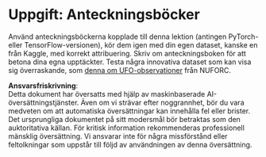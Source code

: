 # Uppgift: Anteckningsböcker

Använd anteckningsböckerna kopplade till denna lektion (antingen PyTorch- eller TensorFlow-versionen), kör dem igen med din egen dataset, kanske en från Kaggle, med korrekt attribuering. Skriv om anteckningsboken för att betona dina egna upptäckter. Testa några innovativa dataset som kan visa sig överraskande, som [denna om UFO-observationer](https://www.kaggle.com/datasets/NUFORC/ufo-sightings) från NUFORC.

**Ansvarsfriskrivning**:  
Detta dokument har översatts med hjälp av maskinbaserade AI-översättningstjänster. Även om vi strävar efter noggrannhet, bör du vara medveten om att automatiska översättningar kan innehålla fel eller brister. Det ursprungliga dokumentet på sitt modersmål bör betraktas som den auktoritativa källan. För kritisk information rekommenderas professionell mänsklig översättning. Vi ansvarar inte för några missförstånd eller feltolkningar som uppstår till följd av användningen av denna översättning.